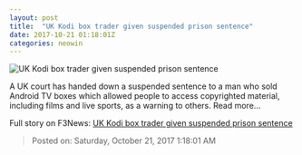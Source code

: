 ```yaml
---
layout: post
title:  "UK Kodi box trader given suspended prison sentence"
date: 2017-10-21 01:18:01Z
categories: neowin
---
```


![UK Kodi box trader given suspended prison sentence](https://cdn.neow.in/news/images/uploaded/2017/05/1495789690_android-tv-google-assistant_story.jpg)

A UK court has handed down a suspended sentence to a man who sold Android TV boxes which allowed people to access copyrighted material, including films and live sports, as a warning to others. Read more...


Full story on F3News: [UK Kodi box trader given suspended prison sentence](http://www.f3nws.com/n/pxTtb)

> Posted on: Saturday, October 21, 2017 1:18:01 AM
